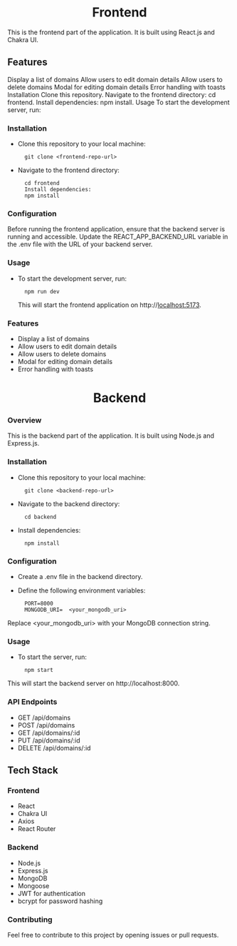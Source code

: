 # <div align="center">Frontend</div>

This is the frontend part of the application. It is built using React.js and Chakra UI.

## Features

Display a list of domains
Allow users to edit domain details
Allow users to delete domains
Modal for editing domain details
Error handling with toasts
Installation
Clone this repository.
Navigate to the frontend directory: cd frontend.
Install dependencies: npm install.
Usage
To start the development server, run:

### Installation

- Clone this repository to your local machine:

        git clone <frontend-repo-url>

- Navigate to the frontend directory:

        cd frontend
        Install dependencies:
        npm install

### Configuration

Before running the frontend application, ensure that the backend server is running and accessible. Update the REACT_APP_BACKEND_URL variable in the .env file with the URL of your backend server.

### Usage

- To start the development server, run:

        npm run dev

  This will start the frontend application on http://[localhost:5173](http://localhost:5173/).

### Features

- Display a list of domains
- Allow users to edit domain details
- Allow users to delete domains
- Modal for editing domain details
- Error handling with toasts


# <div align="center">Backend</div>

### Overview

This is the backend part of the application. It is built using Node.js and Express.js.

### Installation

- Clone this repository to your local machine:

        git clone <backend-repo-url>

* Navigate to the backend directory:

        cd backend

* Install dependencies:

        npm install

### Configuration

- Create a .env file in the backend directory.
- Define the following environment variables:

        PORT=8000
        MONGODB_URI=  <your_mongodb_uri>

Replace <your_mongodb_uri> with your MongoDB connection string.

### Usage

- To start the server, run:

        npm start

This will start the backend server on http://localhost:8000.


### API Endpoints
* GET /api/domains
* POST /api/domains
* GET /api/domains/:id
* PUT /api/domains/:id
* DELETE /api/domains/:id

## Tech Stack

### Frontend

- React
- Chakra UI
- Axios
- React Router

### Backend

- Node.js
- Express.js
- MongoDB
- Mongoose
- JWT for authentication
- bcrypt for password hashing

### Contributing

Feel free to contribute to this project by opening issues or pull requests.
